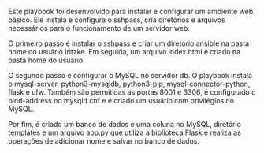 Este playbook foi desenvolvido para instalar e configurar um ambiente web básico. Ele instala e configura o sshpass, cria diretórios e arquivos necessários para o funcionamento de um servidor web.

O primeiro passo é instalar o sshpass e criar um diretório ansible na pasta home do usuário lritzke. Em seguida, um arquivo index.html é criado na pasta home do usuário.

O segundo passo é configurar o MySQL no servidor db. O playbook instala o mysql-server, python3-mysqldb, python3-pip, mysql-connector-python, flask e ufw. Também são permitidas as portas 8001 e 3306, é configurado o bind-address no mysqld.cnf e é criado um usuário com privilégios no MySQL.

Por fim, é criado um banco de dados e uma coluna no MySQL, diretório templates e um arquivo app.py que utiliza a biblioteca Flask e realiza as operações de adicionar nome e salvar no banco de dados.
